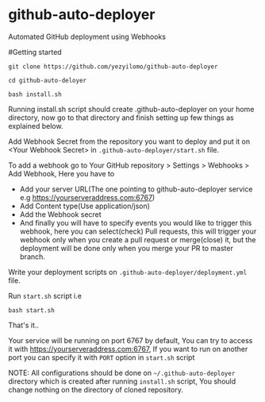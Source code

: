 # github-auto-deployer
Automated GitHub deployment using Webhooks

#Getting started

`git clone https://github.com/yezyilomo/github-auto-deployer`

`cd github-auto-deloyer`

`bash install.sh`

Running install.sh script should create .github-auto-deployer on your home directory, now go to that directory and finish setting up few things as explained below.

Add Webhook Secret from the repository you want to deploy and put it on &lt;Your Webhook Secret&gt;  in `.github-auto-deployer/start.sh` file. 

To add a webhook go to Your GitHub repository > Settings > Webhooks > Add Webhook, Here you have to 
- Add your server URL(The one pointing to github-auto-deployer service e.g https://yourserveraddress.com:6767)
- Add Content type(Use application/json)
- Add the Webhook secret
- And finally you will have to specify events you would like to trigger this webhook, here you can select(check) Pull requests, this will trigger your webhook only when you create a pull request or merge(close) it, but the deployment will be done only when you merge your PR to master branch.

Write your deployment scripts on `.github-auto-deployer/deployment.yml` file.

Run `start.sh` script i.e

`bash start.sh`

That's it..

Your service will be running on port 6767 by default, You can try to access it with https://yourserveraddress.com:6767, If you want to run on another port you can specify it with `PORT` option in `start.sh` script

NOTE: All configurations should be done on `~/.github-auto-deployer` directory which is created after running `install.sh` script, You should change nothing on the directory of cloned repository.
